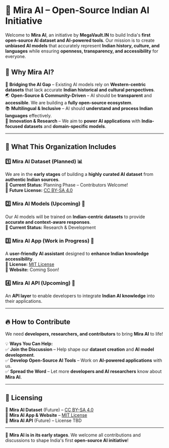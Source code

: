 # 🧠 Mira AI – Open-Source Indian AI Initiative

Welcome to **Mira AI**, an initiative by **MegaVault.IN** to build India's **first open-source AI dataset and AI-powered tools**. Our mission is to create **unbiased AI models** that accurately represent **Indian history, culture, and languages** while ensuring **openness, transparency, and accessibility** for everyone.

## 🌟 Why Mira AI?  
🚀 **Bridging the AI Gap** – Existing AI models rely on **Western-centric datasets** that lack accurate **Indian historical and cultural perspectives**.  
🌏 **Open-Source & Community-Driven** – AI should be **transparent** and **accessible**. We are building a **fully open-source ecosystem**.  
📚 **Multilingual & Inclusive** – AI should **understand and process Indian languages** effectively.  
🔬 **Innovation & Research** – We aim to **power AI applications** with **India-focused datasets** and **domain-specific models**.  

---

## 📂 What This Organization Includes  

### 1️⃣ **Mira AI Dataset (Planned)** 📊  
We are in the **early stages** of building a **highly curated AI dataset** from **authentic Indian sources**.  
🔹 **Current Status:** Planning Phase – Contributors Welcome!  
🔹 **Future License:** [CC BY-SA 4.0](https://creativecommons.org/licenses/by-sa/4.0/)  

### 2️⃣ **Mira AI Models (Upcoming)** 🤖  
Our AI models will be trained on **Indian-centric datasets** to provide **accurate and context-aware responses**.  
🔹 **Current Status:** Research & Development  

### 3️⃣ **Mira AI App (Work in Progress)** 📱  
A **user-friendly AI assistant** designed to **enhance Indian knowledge accessibility**.  
🔹 **License:** [MIT License](https://opensource.org/licenses/MIT)  
🔹 **Website:** Coming Soon!  

### 4️⃣ **Mira AI API (Upcoming)** 🔗  
An **API layer** to enable developers to integrate **Indian AI knowledge** into their applications.  

---

## 🔥 How to Contribute  

We need **developers, researchers, and contributors** to bring **Mira AI** to life!  

💡 **Ways You Can Help:**  
✅ **Join the Discussion** – Help shape our **dataset creation** and **AI model development**.  
✅ **Develop Open-Source AI Tools** – Work on **AI-powered applications** with us.  
✅ **Spread the Word** – Let more **developers and AI researchers** know about **Mira AI**.  


---

## 📜 Licensing  

🔹 **Mira AI Dataset** (Future) – [CC BY-SA 4.0](https://creativecommons.org/licenses/by-sa/4.0/)  
🔹 **Mira AI App & Website** – [MIT License](https://opensource.org/licenses/MIT)  
🔹 **Mira AI API** (Future) – License TBD  

---

🚀 **Mira AI is in its early stages**. We welcome all contributions and discussions to shape India's first **open-source AI initiative**!  
